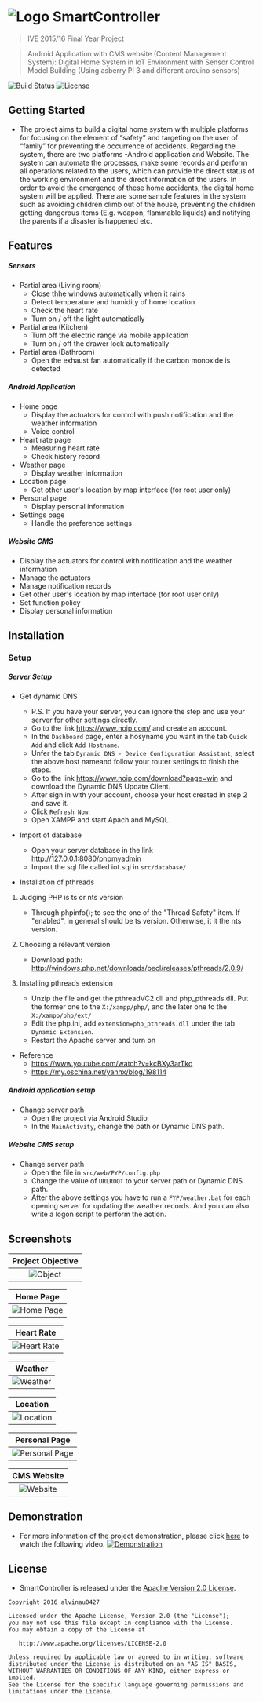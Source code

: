 # ![Logo](./demo/img_logo.png) SmartController

> IVE 2015/16 Final Year Project

> Android Application with CMS website (Content Management System): Digital Home System in IoT Environment with Sensor Control Model Building (Using asberry PI 3 and different arduino sensors)

[![Build Status](https://travis-ci.com/alvinau0427/SmartController.svg?branch=master)](https://travis-ci.org/alvinau0427/SmartController)
[![License](https://img.shields.io/badge/License-Apache%202.0-blue.svg)](LICENSE)

## Getting Started
- The project aims to build a digital home system with multiple platforms for focusing on the element of “safety” and targeting on the user of “family” for preventing the occurrence of accidents. Regarding the system, there are two platforms -Android application and Website. The system can automate the processes, make some records and perform all operations related to the users, which can provide the direct status of the working environment and the direct information of the users. In order to avoid the emergence of these home accidents, the digital home system will be applied. There are some sample features in the system such as avoiding children climb out of the house, preventing the children getting dangerous items (E.g. weapon, flammable liquids) and notifying the parents if a disaster is happened etc.

## Features
##### Sensors
- Partial area (Living room)
	- Close thhe windows automatically when it rains
	- Detect temperature and humidity of home location
	- Check the heart rate
	- Turn on / off the light automatically
- Partial area (Kitchen)
	- Turn off the electric range via mobile appllcation
	- Turn on / off the drawer lock automatically
- Partial area (Bathroom)
	- Open the exhaust fan automatically if the carbon monoxide is detected

##### Android Application
- Home page
	- Display the actuators for control with push notification and the weather information
	- Voice control
- Heart rate page
	- Measuring heart rate
	- Check history record
- Weather page
	- Display weather information
- Location page
	- Get other user's location by map interface (for root user only)
- Personal page
	- Display personal information
- Settings page
	- Handle the preference settings
	
##### Website CMS
- Display the actuators for control with notification and the weather information
- Manage the actuators
- Manage notification records
- Get other user's location by map interface (for root user only)
- Set function policy
- Display personal information

## Installation

### Setup
##### Server Setup
- Get dynamic DNS
	- P.S. If you have your server, you can ignore the step and use your server for other settings directly.
	- Go to the link https://www.noip.com/ and create an account.
	- In the `Dashboard` page, enter a hosyname you want in the tab `Quick Add` and click `Add Hostname`.
	- Unfer the tab `Dynamic DNS - Device Configuration Assistant`, select the above host nameand follow your router settings to finish the steps.
	- Go to the link https://www.noip.com/download?page=win and download the Dynamic DNS Update Client.
	- After sign in with your account, choose your host created in step 2 and save it.
	- Click `Refresh Now`.
	- Open XAMPP and start Apach and MySQL.

- Import of database
	- Open your server database in the link http://127.0.0.1:8080/phpmyadmin
	- Import the sql file called iot.sql in `src/database/`

- Installation of pthreads
1. Judging PHP is ts or nts version
	- Through phpinfo(); to see the one of the "Thread Safety" item. If "enabled", in general should be ts version. Otherwise, it it the nts version.

2. Choosing a relevant version
	- Download path: http://windows.php.net/downloads/pecl/releases/pthreads/2.0.9/

3. Installing pthreads extension
	- Unzip the file and get the pthreadVC2.dll and php_pthreads.dll. Put the former one to the `X:/xampp/php/`, and the later one to the `X:/xampp/php/ext/`
	- Edit the php.ini, add `extension=php_pthreads.dll` under the tab `Dynamic Extension`.
	- Restart the Apache server and turn on

- Reference
	- https://www.youtube.com/watch?v=kcBXy3arTko
	- https://my.oschina.net/yanhx/blog/198114

##### Android application setup
- Change server path
	- Open the project via Android Studio
	- In the `MainActivity`, change the path or Dynamic DNS path.

##### Website CMS setup
- Change server path
	- Open the file in `src/web/FYP/config.php`
	- Change the value of `URLROOT` to your server path or Dynamic DNS path.
	- After the above settings you have to run a `FYP/weather.bat` for each opening server for updating the weather records. And you can also write a logon script to perform the action.

## Screenshots
| Project Objective     |
| :-------------: |
| ![Object](./demo/img_android_web.png) |

| Home Page     |
| :-------------: |
| ![Home Page](./demo/img_index.gif) |

| Heart Rate     |
| :-------------: |
| ![Heart Rate](./demo/img_android_heartrate.gif) |

| Weather     |
| :-------------: |
| ![Weather](./demo/img_android_weather.gif) |

| Location     |
| :-------------: |
| ![Location](./demo/img_android_location.png) |

| Personal Page     |
| :-------------: |
| ![Personal Page](./demo/img_android_personal.png) |

| CMS Website     |
| :-------------: |
| ![Website](./demo/img_web.gif) |

## Demonstration
- For more information of the project demonstration, please click [here](https://youtu.be/rLazYdiA1WA) to watch the following video.
[![Demonstration](https://img.youtube.com/vi/rLazYdiA1WA/hqdefault.jpg)](https://youtu.be/rLazYdiA1WA)

## License
- SmartController is released under the [Apache Version 2.0 License](http://www.apache.org/licenses/LICENSE-2.0.html).
```
Copyright 2016 alvinau0427

Licensed under the Apache License, Version 2.0 (the "License");
you may not use this file except in compliance with the License.
You may obtain a copy of the License at

   http://www.apache.org/licenses/LICENSE-2.0

Unless required by applicable law or agreed to in writing, software
distributed under the License is distributed on an "AS IS" BASIS,
WITHOUT WARRANTIES OR CONDITIONS OF ANY KIND, either express or implied.
See the License for the specific language governing permissions and
limitations under the License.

